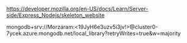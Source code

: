 https://developer.mozilla.org/en-US/docs/Learn/Server-side/Express_Nodejs/skeleton_website

mongodb+srv://Morzaram:<19JyH6e3uzv5i3jv!>@cluster0-7ycek.azure.mongodb.net/local_library?retryWrites=true&w=majority
